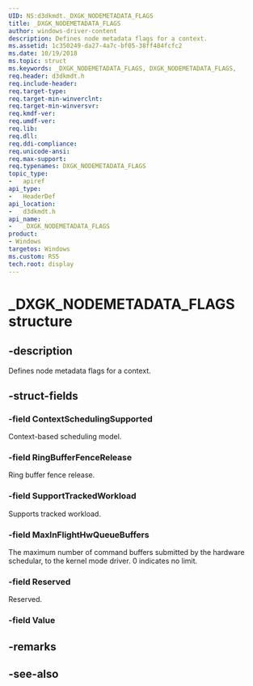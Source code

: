 ```yaml
---
UID: NS:d3dkmdt._DXGK_NODEMETADATA_FLAGS
title: _DXGK_NODEMETADATA_FLAGS
author: windows-driver-content
description: Defines node metadata flags for a context.
ms.assetid: 1c350249-da27-4a7c-bf05-38ff484fcfc2
ms.date: 10/19/2018
ms.topic: struct
ms.keywords: _DXGK_NODEMETADATA_FLAGS, DXGK_NODEMETADATA_FLAGS, 
req.header: d3dkmdt.h
req.include-header:
req.target-type:
req.target-min-winverclnt:
req.target-min-winversvr:
req.kmdf-ver:
req.umdf-ver:
req.lib:
req.dll:
req.ddi-compliance:
req.unicode-ansi:
req.max-support:
req.typenames: DXGK_NODEMETADATA_FLAGS
topic_type: 
-	apiref
api_type: 
-	HeaderDef
api_location: 
-	d3dkmdt.h
api_name: 
-	_DXGK_NODEMETADATA_FLAGS
product:
- Windows
targetos: Windows
ms.custom: RS5
tech.root: display
---
```


# _DXGK_NODEMETADATA_FLAGS structure

## -description

Defines node metadata flags for a context.

## -struct-fields

### -field ContextSchedulingSupported

Context-based scheduling model.

### -field RingBufferFenceRelease

Ring buffer fence release.

### -field SupportTrackedWorkload

Supports tracked workload.

### -field MaxInFlightHwQueueBuffers

The maximum number of command buffers submitted by the hardware schedular, to the kernel mode driver. 0 indicates no limit.

### -field Reserved

Reserved.

### -field Value
 

## -remarks

## -see-also
